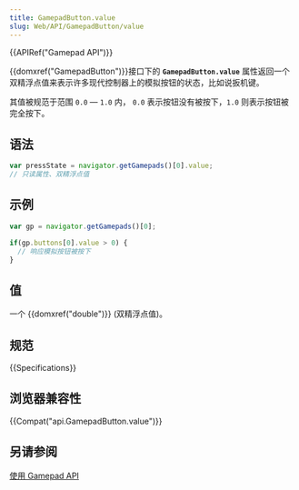 ```yaml
---
title: GamepadButton.value
slug: Web/API/GamepadButton/value
---
```


{{APIRef("Gamepad API")}}

{{domxref("GamepadButton")}}接口下的 **`GamepadButton.value`** 属性返回一个双精浮点值来表示许多现代控制器上的模拟按钮的状态，比如说扳机键。

其值被规范于范围 `0.0` — `1.0` 内， `0.0` 表示按钮没有被按下，`1.0` 则表示按钮被完全按下。

## 语法

```js
var pressState = navigator.getGamepads()[0].value;
// 只读属性、双精浮点值
```

## 示例

```js
var gp = navigator.getGamepads()[0];

if(gp.buttons[0].value > 0) {
  // 响应模拟按钮被按下
}
```

## 值

一个 {{domxref("double")}} (双精浮点值)。

## 规范

{{Specifications}}

## 浏览器兼容性

{{Compat("api.GamepadButton.value")}}

## 另请参阅

[使用 Gamepad API](/zh-CN/docs/Web/Guide/API/Gamepad)
